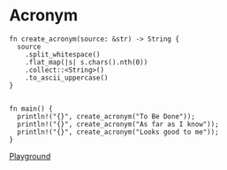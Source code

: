 # Acronym

```
fn create_acronym(source: &str) -> String {
  source
    .split_whitespace()
    .flat_map(|s| s.chars().nth(0))
    .collect::<String>()
    .to_ascii_uppercase()
}


fn main() {
  println!("{}", create_acronym("To Be Done"));
  println!("{}", create_acronym("As far as I know"));
  println!("{}", create_acronym("Looks good to me"));
}
```

[Playground](https://play.rust-lang.org/?version=stable&mode=debug&edition=2021&gist=3463fae04c097dd32430d12c9c795dd7)
